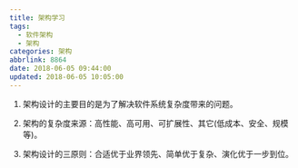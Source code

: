 ```yaml
---
title: 架构学习
tags:
  - 软件架构
  - 架构
categories: 架构
abbrlink: 8864
date: 2018-06-05 09:44:00
updated: 2018-06-05 10:05:00
---
```


1. 架构设计的主要目的是为了解决软件系统复杂度带来的问题。
	
2. 架构的复杂度来源：高性能、高可用、可扩展性、其它(低成本、安全、规模等)。

3. 架构设计的三原则：合适优于业界领先、简单优于复杂、演化优于一步到位。